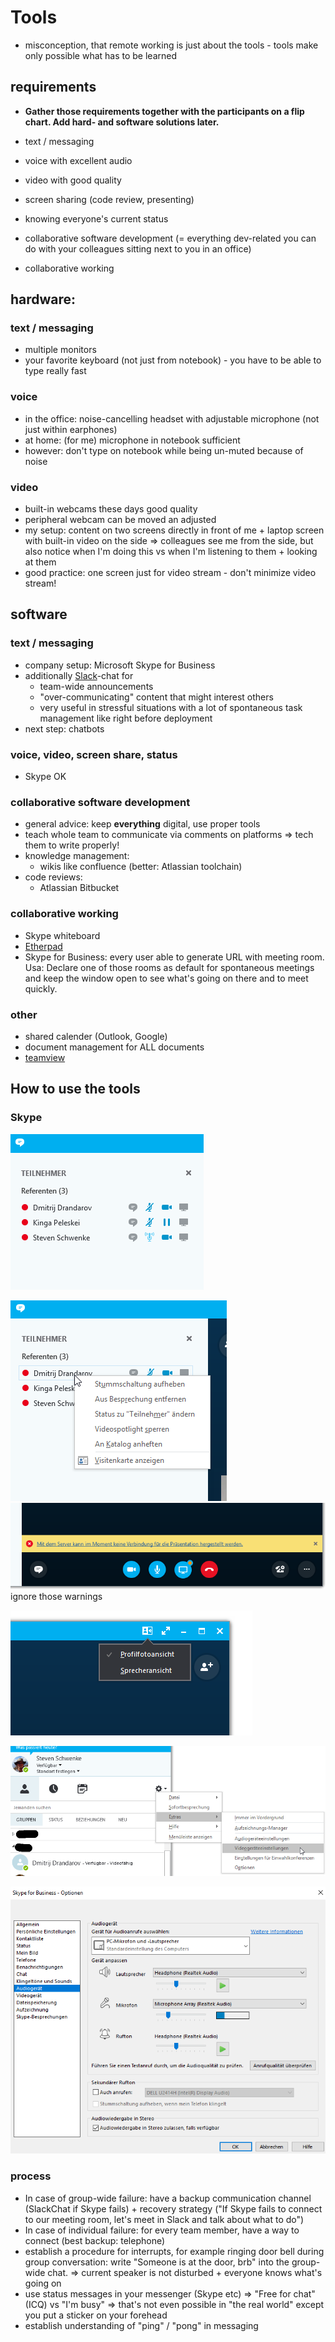# Tools
- misconception, that remote working is just about the tools - tools make only possible what has to be learned

## requirements

- __Gather those requirements together with the participants on a flip chart. Add hard- and software solutions later.__ 


- text / messaging
- voice with excellent audio
- video with good quality
- screen sharing (code review, presenting)
- knowing everyone's current status
- collaborative software development (= everything dev-related you can do with your colleagues sitting next to you in an office)
- collaborative working

## hardware:
### text / messaging
- multiple monitors
- your favorite keyboard (not just from notebook) - you have to be able to type really fast

### voice
- in the office: noise-cancelling headset with adjustable microphone (not just within earphones)
- at home: (for me) microphone in notebook sufficient
- however: don't type on notebook while being un-muted because of noise

### video
- built-in webcams these days good quality
- peripheral webcam can be moved an adjusted
- my setup: content on two screens directly in front of me + laptop screen with built-in video on the side => colleagues see me from the side, but also notice when I'm doing this vs when I'm listening to them + looking at them
- good practice: one screen just for video stream - don't minimize video stream! 
 
## software
### text / messaging
- company setup: Microsoft Skype for Business
- additionally [Slack](slack.com/)-chat for
    - team-wide announcements
    - "over-communicating" content that might interest others
    - very useful in stressful situations with a lot of spontaneous task management like right before deployment
- next step: chatbots 

### voice, video, screen share, status
- Skype OK

### collaborative software development
- general advice: keep __everything__ digital, use proper tools
- teach whole team to communicate via comments on platforms => tech them to write properly!
- knowledge management:
    - wikis like confluence (better: Atlassian toolchain)
- code reviews:
    - Atlassian Bitbucket

### collaborative working
- Skype whiteboard
- [Etherpad](http://etherpad.org)
- Skype for Business: every user able to generate URL with meeting room. Usa: Declare one of those rooms as default for spontaneous meetings and keep the window open to see what's going on there and to meet quickly.

### other
- shared calender (Outlook, Google)
- document management for ALL documents
- [teamview](https://www.teamviewer.com/de/)

## How to use the tools
### Skype

![alt text](slides/skype_attendeeList.png)

![alt text](slides/skype_attendeeOptions.png)
![alt text](slides/skype_warnings.png)
ignore those warnings

![alt text](slides/skype_sprecheransicht.png)

![alt text](slides/skype_options.png)

![alt text](slides/skype_optionsDetails.png)

### process
- In case of group-wide failure: have a backup communication channel (SlackChat if Skype fails) + recovery strategy ("If Skype fails to connect to our meeting room, let's meet in Slack and talk about what to do")
- In case of individual failure: for every team member, have a way to connect (best backup: telephone)
- establish a procedure for interrupts, for example ringing door bell during group conversation: write "Someone is at the door, brb" into the group-wide chat. => current speaker is not disturbed + everyone knows what's going on 
- use status messages in your messenger (Skype etc) => "Free for chat" (ICQ) vs "I'm busy" => that's not even possible in "the real world" except you put a sticker on your forehead
- establish understanding of "ping" / "pong" in messaging